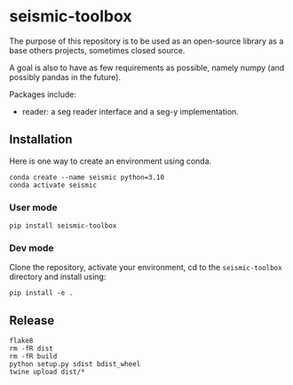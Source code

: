 # seismic-toolbox

The purpose of this repository is to be used as 
an open-source library as a base others projects, sometimes
closed source.

A goal is also to have as few requirements as possible, namely numpy (and possibly pandas in the future).

Packages include:
-   reader: a seg reader interface and a seg-y implementation.

## Installation
Here is one way to create an environment using conda.
```
conda create --name seismic python=3.10
conda activate seismic
```

### User mode
`pip install seismic-toolbox`

### Dev mode
Clone the repository, activate your environment, cd to 
the `seismic-toolbox` directory and install using:

`pip install -e .`


## Release
```shell
flake8
rm -fR dist
rm -fR build
python setup.py sdist bdist_wheel
twine upload dist/*
```
